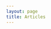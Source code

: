 ```yaml
---
layout: page
title: Articles
---
```


<div id="posts"/>

<script src="/javascripts/jquery.js"></script>
<script src="/javascripts/underscore.js"></script>
<script src="/javascripts/gh3.js"></script>
<script>

	var cha = new Gh3.User("chamerling")
	,	branchContents = $("#posts");

	var chaBlog = new Gh3.Repository("articles", cha);
	chaBlog.fetch(function (err, res) {
		if(err) { throw "outch ..." }
		chaBlog.fetchBranches(function (err, res) {
			if(err) { throw "outch ..." }
			var master = chaBlog.getBranchByName("master");
			master.fetchContents(function (err, res) {
				if(err) { throw "outch ..." }
				master.eachContent(function (content) {
					branchContents.append('<article><h2 class="link-post"><a href="' + content.html_url + '">'  + content.name + '</a></h2></article>');
				});
			});
		})
	});
</script>
